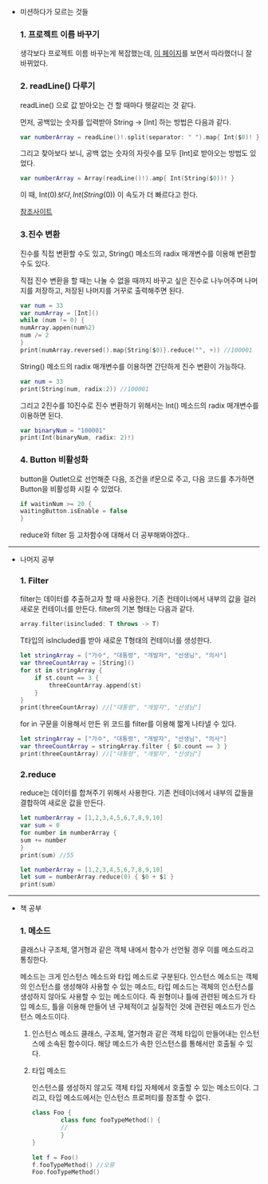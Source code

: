 - 미션하다가 모르는 것들

  ### 1. 프로젝트 이름 바꾸기

    생각보다 프로젝트 이름 바꾸는게 복잡했는데, [이 페이지](https://zeddios.tistory.com/286)를 보면서 따라했더니 잘 바뀌었다.

  ### 2. readLine() 다루기

    readLine() 으로 값 받아오는 건 할 때마다 헷갈리는 것 같다.

    먼저, 공백있는 숫자를 입력받아 String → [Int] 하는 방법은 다음과 같다.

     ```swift
     var numberArray = readLine()!.split(separator: " ").map{ Int($0)! }
     ```

    그리고 찾아보다 보니, 공백 없는 숫자의 자릿수를 모두 [Int]로 받아오는 방법도 있었다.

     ```swift
     var numberArray = Array(readLine()!).amp{ Int(String($0))! }
     ```

    이 때,  Int($0) 보다,  Int(String($0)) 이 속도가 더 빠르다고 한다.

    [참조사이트](https://thoonk.tistory.com/2)

  ### 3.진수 변환

    진수를 직접 변환할 수도 있고, String() 메소드의  radix 매개변수를 이용해 변환할 수도 있다.

    직접 진수 변환을 할 때는 나눌 수 없을 때까지 바꾸고 싶은 진수로 나누어주며 나머지를 저장하고, 저장된 나머지를 거꾸로 출력해주면 된다.

    ```swift
    var num = 33
    var numArray = [Int]()
    while (num != 0) {
    numArray.appen(num%2)
    num /= 2
    }
    print(numArray.reversed().map{String($0)}.reduce("", +)) //100001
    ```

    String() 메소드의 radix 매개변수를 이용하면 간단하게 진수 변환이 가능하다.

    ```swift
    var num = 33
    print(String(num, radix:2)) //100001
    ```

    그리고 2진수를 10진수로 진수 변환하기 위해서는 Int() 메소드의 radix 매개변수를 이용하면 된다.

    ```swift
    var binaryNum = "100001"
    print(Int(binaryNum, radix: 2)!)
    ```

  ### 4. Button 비활성화

    button을 Outlet으로 선언해준 다음, 조건을 if문으로 주고, 다음 코드를 추가하면 Button을 비활성화 시킬 수 있었다.

    ```swift
    if waitinNum >= 20 {
    waitingButton.isEnable = false
    }
    ```

    reduce와 filter 등 고차함수에 대해서 더 공부해봐야겠다..

------

- 나머지 공부

  ### 1. Filter

    filter는 데이터를 추출하고자 할 때 사용한다. 기존 컨테이너에서 내부의 값을 걸러 새로운 컨테이너를 만든다. filter의 기본 형태는 다음과 같다.

    ```swift
    array.filter(isincluded: T throws -> T)
    ```

    T타입의 isIncluded를 받아 새로운 T형태의 컨테이너를 생성한다.

    ```swift
    let stringArray = ["가수", "대통령", "개발자", "선생님", "의사"]
    var threeCountArray = [String]()
    for st in stringArray {
        if st.count == 3 {
            threeCountArray.append(st)
        }
    }
    print(threeCountArray) //["대통령", "개발자", "선생님"]
    ```

    for in 구문을 이용해서 만든 위 코드를 filter를 이용해 짧게 나타낼 수 있다.

    ```swift
    let stringArray = ["가수", "대통령", "개발자", "선생님", "의사"]
    var threeCountArray = stringArray.filter { $0.count == 3 }
    print(threeCountArray) //["대통령", "개발자", "선생님"]
    ```

  ### 2.reduce

    reduce는 데이터를 합쳐주기 위해서 사용한다. 기존 컨테이너에서 내부의 값들을 결합하여 새로운 값을 만든다.

    ```swift
    let numberArray = [1,2,3,4,5,6,7,8,9,10]
    var sum = 0
    for number in numberArray {
    sum += number 
    }
    print(sum) //55
    ```

    ```swift
    let numberArray = [1,2,3,4,5,6,7,8,9,10]
    let sum = numberArray.reduce(0) { $0 + $1 }
    print(sum)
    ```
---

- 책 공부
    
    ### 1. 메소드
    
     클래스나 구조체, 열거형과 같은 객체 내에서 함수가 선언될 경우 이를 메소드라고 통칭한다. 
        
     메소드는 크게 인스턴스 메소드와 타입 메소드로 구분된다. 인스턴스 메소드는 객체의 인스턴스를 생성해야 사용할 수 있는 메소드, 타입 메소드는 객체의 인스턴스를 생성하지 않아도 사용할 수 있는 메소드이다. 즉 원형이나 틀에 관련된 메소드가 타입 메소드, 틀을 이용해 만들어 낸 구체적이고 실질적인 것에 관련된 메소드가 인스턴스 메소드이다.
    
    1. 인스턴스 메소드
        클래스, 구조체, 열거형과 같은 객체 타입이 만들어내는 인스턴스에 소속된 함수이다. 해당 메소드가 속한 인스턴스를 통해서만 호출될 수 있다.
    2. 타입 메소드
        
        인스턴스를 생성하지 않고도 객체 타입 자체에서 호출할 수 있는 메소드이다. 그리고, 타입 메소드에서는 인스턴스 프로퍼티를 참조할 수 없다.
        
        ```swift
        class Foo {
                class func fooTypeMethod() {
                //
                }
        }
                
        let f = Foo()
        f.fooTypeMethod() //오류
        Foo.fooTypeMethod()
        ```
